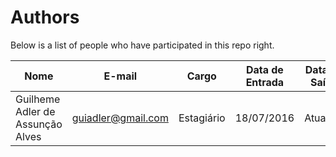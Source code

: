 Authors
=======

Below is a list of people who have participated in this repo right.

Nome                              |  E-mail                          |  Cargo                       | Data de Entrada | Data de Saída  | Empresa
--------------------------------- | -------------------------------- | ---------------------------- | --------------- | -------------- | --------------------
Guilheme Adler de Assunção Alves  | guiadler@gmail.com               | Estagiário                   | 18/07/2016      | Atuando        | Estagiário do MINC
